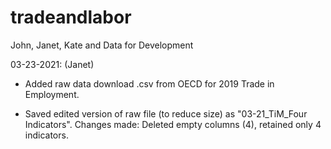 # tradeandlabor
John, Janet, Kate and Data for Development

03-23-2021: (Janet)

- Added raw data download .csv from OECD for 2019 Trade in Employment.

- Saved edited version of raw file (to reduce size) as "03-21_TiM_Four Indicators". Changes made: Deleted empty columns (4), retained only 4 indicators.
